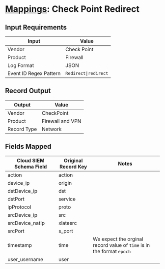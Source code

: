 # [Mappings](README.md): Check Point Redirect

## Input Requirements

|Input|Value|
|-----|-----|
|Vendor|Check Point|
|Product|Firewall|
|Log Format|JSON|
|Event ID Regex Pattern|`Redirect\|redirect`|

## Record Output

|Output|Value|
|------|-----|
|Vendor|CheckPoint|
|Product|Firewall and VPN|
|Record Type|Network|

## Fields Mapped

|Cloud SIEM Schema Field|Original Record Key|Notes|
|-----------------------|-------------------|-----|
|action|action||
|device_ip|origin||
|dstDevice_ip|dst||
|dstPort|service||
|ipProtocol|proto||
|srcDevice_ip|src||
|srcDevice_natIp|xlatesrc||
|srcPort|s_port||
|timestamp|time|We expect the orginal record value of `time` is in the format `epoch`|
|user_username|user||

